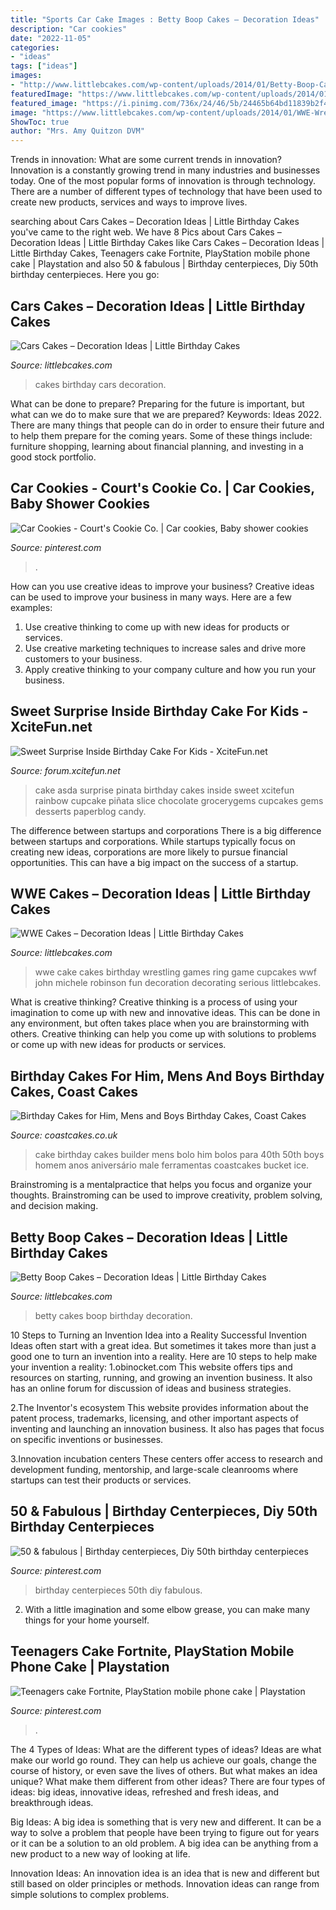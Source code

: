 ```yaml
---
title: "Sports Car Cake Images : Betty Boop Cakes – Decoration Ideas"
description: "Car cookies"
date: "2022-11-05"
categories:
- "ideas"
tags: ["ideas"]
images:
- "http://www.littlebcakes.com/wp-content/uploads/2014/01/Betty-Boop-Cakes-Pictures.jpg"
featuredImage: "https://www.littlebcakes.com/wp-content/uploads/2014/01/WWE-Wrestling-Ring-Cake.jpg"
featured_image: "https://i.pinimg.com/736x/24/46/5b/24465b64bd11839b2f4dfe21e5177a81.jpg"
image: "https://www.littlebcakes.com/wp-content/uploads/2014/01/WWE-Wrestling-Ring-Cake.jpg"
ShowToc: true
author: "Mrs. Amy Quitzon DVM"
---
```



Trends in innovation: What are some current trends in innovation?
Innovation is a constantly growing trend in many industries and businesses today. One of the most popular forms of innovation is through technology. There are a number of different types of technology that have been used to create new products, services and ways to improve lives.

	

		
searching about Cars Cakes – Decoration Ideas | Little Birthday Cakes you've came to the right web. We have 8 Pics about Cars Cakes – Decoration Ideas | Little Birthday Cakes like Cars Cakes – Decoration Ideas | Little Birthday Cakes, Teenagers cake Fortnite, PlayStation mobile phone cake | Playstation and also 50 &amp; fabulous | Birthday centerpieces, Diy 50th birthday centerpieces. Here you go:
		
    
## Cars Cakes – Decoration Ideas | Little Birthday Cakes

<img loading=lazy src="https://www.littlebcakes.com/wp-content/uploads/2014/01/Cars-Birthday-Cakes-685x1024.jpg" onerror="this.onerror=null;this.src='https://tse4.mm.bing.net/th?id=OIP.IacECaDnvIg0Qy4odNWu0QHaLE&amp;pid=15.1';" alt="Cars Cakes – Decoration Ideas | Little Birthday Cakes">

_Source: littlebcakes.com_

>cakes birthday cars decoration. 

	

What can be done to prepare?
Preparing for the future is important, but what can we do to make sure that we are prepared? Keywords: Ideas 2022. There are many things that people can do in order to ensure their future and to help them prepare for the coming years. Some of these things include: furniture shopping, learning about financial planning, and investing in a good stock portfolio.

    
## Car Cookies - Court&#039;s Cookie Co. | Car Cookies, Baby Shower Cookies

<img loading=lazy src="https://i.pinimg.com/736x/6e/4c/23/6e4c2360c509fe29602a5b20420029c7.jpg" onerror="this.onerror=null;this.src='https://tse3.mm.bing.net/th?id=OIP.ULHkD-u9zGocaFz4QERAJgHaLH&amp;pid=15.1';" alt="Car Cookies - Court&#039;s Cookie Co. | Car cookies, Baby shower cookies">

_Source: pinterest.com_

>. 

	

How can you use creative ideas to improve your business?
Creative ideas can be used to improve your business in many ways. Here are a few examples:
1. Use creative thinking to come up with new ideas for products or services.
2. Use creative marketing techniques to increase sales and drive more customers to your business.
3. Apply creative thinking to your company culture and how you run your business.

    
## Sweet Surprise Inside Birthday Cake For Kids - XciteFun.net

<img loading=lazy src="https://img.xcitefun.net/users/2015/01/378254,xcitefun-surprise-cake-4.jpg" onerror="this.onerror=null;this.src='https://tse4.mm.bing.net/th?id=OIP.QBrFmgt-KRPQsruvjB2VMwHaFm&amp;pid=15.1';" alt="Sweet Surprise Inside Birthday Cake For Kids - XciteFun.net">

_Source: forum.xcitefun.net_

>cake asda surprise pinata birthday cakes inside sweet xcitefun rainbow cupcake piñata slice chocolate grocerygems cupcakes gems desserts paperblog candy. 

	

The difference between startups and corporations
There is a big difference between startups and corporations. While startups typically focus on creating new ideas, corporations are more likely to pursue financial opportunities. This can have a big impact on the success of a startup.

    
## WWE Cakes – Decoration Ideas | Little Birthday Cakes

<img loading=lazy src="https://www.littlebcakes.com/wp-content/uploads/2014/01/WWE-Wrestling-Ring-Cake.jpg" onerror="this.onerror=null;this.src='https://tse4.mm.bing.net/th?id=OIP.66uffesqcq9mTbvljMgfywHaE8&amp;pid=15.1';" alt="WWE Cakes – Decoration Ideas | Little Birthday Cakes">

_Source: littlebcakes.com_

>wwe cake cakes birthday wrestling games ring game cupcakes wwf john michele robinson fun decoration decorating serious littlebcakes. 

	

What is creative thinking?
Creative thinking is a process of using your imagination to come up with new and innovative ideas. This can be done in any environment, but often takes place when you are brainstorming with others. Creative thinking can help you come up with solutions to problems or come up with new ideas for products or services.

    
## Birthday Cakes For Him, Mens And Boys Birthday Cakes, Coast Cakes

<img loading=lazy src="https://coastcakes.co.uk/wp-content/uploads/2013/11/cake-084ss.jpg" onerror="this.onerror=null;this.src='https://tse2.mm.bing.net/th?id=OIP.YuIy_AqYQGO8bWs1iYUEwgHaKZ&amp;pid=15.1';" alt="Birthday Cakes for Him, Mens and Boys Birthday Cakes, Coast Cakes">

_Source: coastcakes.co.uk_

>cake birthday cakes builder mens bolo him bolos para 40th 50th boys homem anos aniversário male ferramentas coastcakes bucket ice. 

	

Brainstroming is a mentalpractice that helps you focus and organize your thoughts. Brainstroming can be used to improve creativity, problem solving, and decision making.

    
## Betty Boop Cakes – Decoration Ideas | Little Birthday Cakes

<img loading=lazy src="http://www.littlebcakes.com/wp-content/uploads/2014/01/Betty-Boop-Cakes-Pictures.jpg" onerror="this.onerror=null;this.src='https://tse4.mm.bing.net/th?id=OIP.iQh9oI_zwP38JzWqxUHLmAHaE5&amp;pid=15.1';" alt="Betty Boop Cakes – Decoration Ideas | Little Birthday Cakes">

_Source: littlebcakes.com_

>betty cakes boop birthday decoration. 

	

10 Steps to Turning an Invention Idea into a Reality
Successful Invention Ideas often start with a great idea. But sometimes it takes more than just a good one to turn an invention into a reality. Here are 10 steps to help make your invention a reality:
1.obinocket.com This website offers tips and resources on starting, running, and growing an invention business. It also has an online forum for discussion of ideas and business strategies.

2.The Inventor's ecosystem This website provides information about the patent process, trademarks, licensing, and other important aspects of inventing and launching an innovation business. It also has pages that focus on specific inventions or businesses.

3.Innovation incubation centers These centers offer access to research and development funding, mentorship, and large-scale cleanrooms where startups can test their products or services.

    
## 50 &amp; Fabulous | Birthday Centerpieces, Diy 50th Birthday Centerpieces

<img loading=lazy src="https://i.pinimg.com/736x/c0/70/c0/c070c0bd015f1a136d51e61f478e85f6--birthday-centerpieces-birthday-ideas.jpg" onerror="this.onerror=null;this.src='https://tse3.mm.bing.net/th?id=OIP.ifdynFrd1h1h61_In_VcJgHaJ6&amp;pid=15.1';" alt="50 &amp; fabulous | Birthday centerpieces, Diy 50th birthday centerpieces">

_Source: pinterest.com_

>birthday centerpieces 50th diy fabulous. 

	

2. With a little imagination and some elbow grease, you can make many things for your home yourself.

    
## Teenagers Cake Fortnite, PlayStation Mobile Phone Cake | Playstation

<img loading=lazy src="https://i.pinimg.com/736x/24/46/5b/24465b64bd11839b2f4dfe21e5177a81.jpg" onerror="this.onerror=null;this.src='https://tse4.mm.bing.net/th?id=OIP.QWYL7B4TKurrR0nRq9eHoAHaJ3&amp;pid=15.1';" alt="Teenagers cake Fortnite, PlayStation mobile phone cake | Playstation">

_Source: pinterest.com_

>. 

	

The 4 Types of Ideas: What are the different types of ideas?
Ideas are what make our world go round. They can help us achieve our goals, change the course of history, or even save the lives of others. But what makes an idea unique? What make them different from other ideas?
There are four types of ideas: big ideas, innovative ideas, refreshed and fresh ideas, and breakthrough ideas.

Big Ideas: A big idea is something that is very new and different. It can be a way to solve a problem that people have been trying to figure out for years or it can be a solution to an old problem. A big idea can be anything from a new product to a new way of looking at life.

Innovation Ideas: An innovation idea is an idea that is new and different but still based on older principles or methods. Innovation ideas can range from simple solutions to complex problems.

